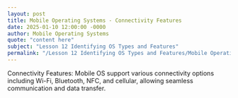 ```yaml
---
layout: post
title: Mobile Operating Systems - Connectivity Features
date: 2025-01-10 12:00:00 -0000
author: Mobile Operating Systems
quote: "content here"
subject: "Lesson 12 Identifying OS Types and Features"
permalink: "/Lesson 12 Identifying OS Types and Features/Mobile Operating Systems/Mobile Operating Systems - Connectivity Features"
---
```


Connectivity Features: Mobile OS support various connectivity options including Wi-Fi, Bluetooth, NFC, and cellular, allowing seamless communication and data transfer.
